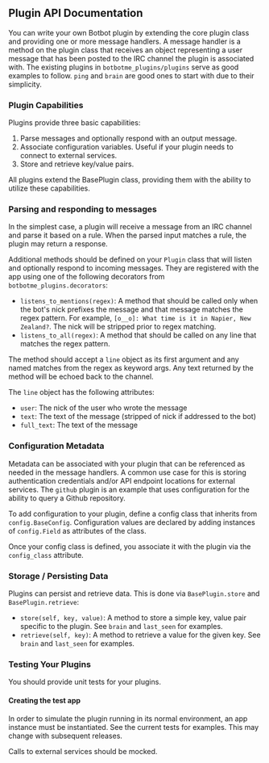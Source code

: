 ## Plugin API Documentation

You can write your own Botbot plugin by extending the core plugin class and providing one or more message handlers. A
message handler is a method on the plugin class that receives an object representing a user message that has been
posted to the IRC channel the plugin is associated with. The existing plugins in `botbotme_plugins/plugins` serve as good examples to follow. `ping` and `brain` are good ones to start with due to their simplicity.

### Plugin Capabilities

Plugins provide three basic capabilities:

1. Parse messages and optionally respond with an output message.
2. Associate configuration variables. Useful if your plugin needs to connect to external services.
3. Store and retrieve key/value pairs.

All plugins extend the BasePlugin class, providing them with the ability to utilize these capabilities.

### Parsing and responding to messages

In the simplest case, a plugin will receive a message from an IRC channel and parse it based on a rule. When the parsed input
matches a rule, the plugin may return a response.

Additional methods should be defined on your `Plugin` class that will listen and optionally respond to incoming messages. They are registered with the app using one of the following decorators from `botbotme_plugins.decorators`:

* `listens_to_mentions(regex)`: A method that should be called only when the bot's nick prefixes the message and that message matches the regex pattern. For example, `[o__o]: What time is it in Napier, New Zealand?`. The nick will be stripped prior to regex matching.
* `listens_to_all(regex)`: A method that should be called on any line that matches the regex pattern.

The method should accept a `line` object as its first argument and any named matches from the regex as keyword args. Any text returned by the method will be echoed back to the channel.

The `line` object has the following attributes:

* `user`: The nick of the user who wrote the message
* `text`: The text of the message (stripped of nick if addressed to the bot)
* `full_text`: The text of the message

### Configuration Metadata

Metadata can be associated with your plugin that can be referenced as needed in the message handlers. A common use case for
this is storing authentication credentials and/or API endpoint locations for external services. The `github` plugin is an example
that uses configuration for the ability to query a Github repository.

To add configuration to your plugin, define a config class that inherits from `config.BaseConfig`. Configuration values are
declared by adding instances of `config.Field` as attributes of the class.

Once your config class is defined, you associate it with the plugin via the `config_class` attribute.


### Storage / Persisting Data

Plugins can persist and retrieve data. This is done via `BasePlugin.store` and `BasePlugin.retrieve`:

* `store(self, key, value)`: A method to store a simple key, value pair specific to the plugin. See `brain` and `last_seen` for examples.
* `retrieve(self, key)`: A method to retrieve a value for the given key. See `brain` and `last_seen` for examples.


### Testing Your Plugins

You should provide unit tests for your plugins.

#### Creating the test app

In order to simulate the plugin running in its normal environment, an app instance must be instantiated. See the current
tests for examples. This may change with subsequent releases.

Calls to external services should be mocked.